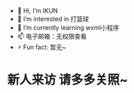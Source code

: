 - 👋 Hi, I’m IKUN
- 👀 I’m interested in 打篮球
- 🌱 I’m currently learning wxml小程序
- 📫 电子邮箱：无权限查看
- ⚡ Fun fact: 暂无~

<!---
ikunIkui/ikunIkui is a ✨ special ✨ repository because its `README.md` (this file) appears on your GitHub profile.
You can click the Preview link to take a look at your changes.
--->
<h1>新人来访 请多多关照~</h1>

